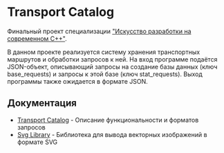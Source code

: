 # Transport Catalog

Финальный проект специализации ["Искусство разработки на современном C++"](https://www.coursera.org/specializations/c-plus-plus-modern-development).

В данном проекте реализуется систему хранения транспортных маршрутов и обработки запросов к ней. На вход программе подаётся JSON-объект, описывающий запросы на создание базы данных (ключ base_requests) и запросы к этой базе (ключ stat_requests). Выход программы также ожидается в формате JSON.

## Документация

* [Transport Catalog](/docs/TransportCatalog.md) - Описание функциональности и форматов запросов 
* [Svg Library](/docs/SvgLibrary.md) - Библиотека для вывода векторных изображений в формате SVG